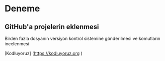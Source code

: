 # Deneme 

## GitHub'a projelerin eklenmesi
Birden fazla dosyanın versiyon kontrol sistemine gönderilmesi ve komutların incelenmesi

[Kodluyoruz] (https://kodluyoruz.org )
